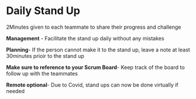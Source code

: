 # Daily Stand Up
2Minutes given to each teammate to share their progress and challenge


**Management** -
Facilitate the stand up daily without any mistakes


**Planning**-
If the person cannot make it to the stand up, leave a note at least 30minutes prioir to the stand up

**Make sure to reference to your Scrum Board**-
Keep track of the board to follow up with the teammates

**Remote optional**-
Due to Covid, stand ups can now be done virtually if needed
 